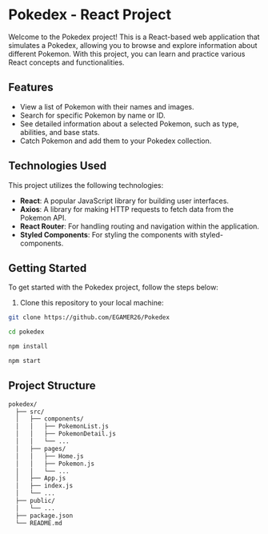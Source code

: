 # Pokedex - React Project

Welcome to the Pokedex project! This is a React-based web application that simulates a Pokedex, allowing you to browse and explore information about different Pokemon. With this project, you can learn and practice various React concepts and functionalities.

## Features

- View a list of Pokemon with their names and images.
- Search for specific Pokemon by name or ID.
- See detailed information about a selected Pokemon, such as type, abilities, and base stats.
- Catch Pokemon and add them to your Pokedex collection.

## Technologies Used

This project utilizes the following technologies:

- **React**: A popular JavaScript library for building user interfaces.
- **Axios**: A library for making HTTP requests to fetch data from the Pokemon API.
- **React Router**: For handling routing and navigation within the application.
- **Styled Components**: For styling the components with styled-components.

## Getting Started

To get started with the Pokedex project, follow the steps below:

1. Clone this repository to your local machine:

```bash
git clone https://github.com/EGAMER26/Pokedex

cd pokedex

npm install

npm start
```

## Project Structure
```bash
pokedex/
  ├── src/
  │   ├── components/
  │   │   ├── PokemonList.js
  │   │   ├── PokemonDetail.js
  │   │   └── ...
  │   ├── pages/
  │   │   ├── Home.js
  │   │   ├── Pokemon.js
  │   │   └── ...
  │   ├── App.js
  │   ├── index.js
  │   └── ...
  ├── public/
  │   └── ...
  ├── package.json
  └── README.md
  ```